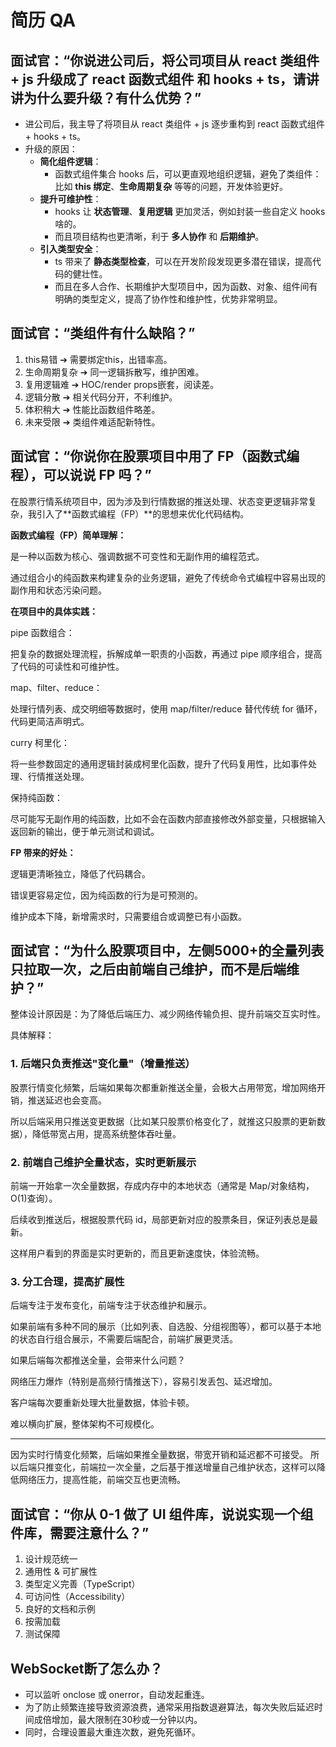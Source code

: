 # 简历 QA

## 面试官：“你说进公司后，将公司项目从 react 类组件 + js 升级成了 react 函数式组件 和 hooks + ts，请讲讲为什么要升级？有什么优势？”

- 进公司后，我主导了将项目从 react 类组件 + js 逐步重构到 react 函数式组件 + hooks + ts。
- 升级的原因：
  - **简化组件逻辑**：
    - 函数式组件集合 hooks 后，可以更直观地组织逻辑，避免了类组件：比如 **this 绑定**、**生命周期复杂** 等等的问题，开发体验更好。
  - **提升可维护性**：
    - hooks 让 **状态管理**、**复用逻辑** 更加灵活，例如封装一些自定义 hooks 啥的。
    - 而且项目结构也更清晰，利于 **多人协作** 和 **后期维护**。
  - **引入类型安全**：
    - ts 带来了 **静态类型检查**，可以在开发阶段发现更多潜在错误，提高代码的健壮性。
    - 而且在多人合作、长期维护大型项目中，因为函数、对象、组件间有明确的类型定义，提高了协作性和维护性，优势非常明显。

## 面试官：“类组件有什么缺陷？”

1. this易错 ➔ 需要绑定this，出错率高。
2. 生命周期复杂 ➔ 同一逻辑拆散写，维护困难。
3. 复用逻辑难 ➔ HOC/render props嵌套，阅读差。
4. 逻辑分散 ➔ 相关代码分开，不利维护。
5. 体积稍大 ➔ 性能比函数组件略差。
6. 未来受限 ➔ 类组件难适配新特性。

## 面试官：“你说你在股票项目中用了 FP（函数式编程），可以说说 FP 吗？”

在股票行情系统项目中，因为涉及到行情数据的推送处理、状态变更逻辑非常复杂，我引入了**函数式编程（FP）**的思想来优化代码结构。

**函数式编程（FP）简单理解：**

是一种以函数为核心、强调数据不可变性和无副作用的编程范式。

通过组合小的纯函数来构建复杂的业务逻辑，避免了传统命令式编程中容易出现的副作用和状态污染问题。

**在项目中的具体实践：**

pipe 函数组合：

把复杂的数据处理流程，拆解成单一职责的小函数，再通过 pipe 顺序组合，提高了代码的可读性和可维护性。

map、filter、reduce：

处理行情列表、成交明细等数据时，使用 map/filter/reduce 替代传统 for 循环，代码更简洁声明式。

curry 柯里化：

将一些参数固定的通用逻辑封装成柯里化函数，提升了代码复用性，比如事件处理、行情推送处理。

保持纯函数：

尽可能写无副作用的纯函数，比如不会在函数内部直接修改外部变量，只根据输入返回新的输出，便于单元测试和调试。

**FP 带来的好处：**

逻辑更清晰独立，降低了代码耦合。

错误更容易定位，因为纯函数的行为是可预测的。

维护成本下降，新增需求时，只需要组合或调整已有小函数。

## 面试官：“为什么股票项目中，左侧5000+的全量列表只拉取一次，之后由前端自己维护，而不是后端维护？”

整体设计原因是：为了降低后端压力、减少网络传输负担、提升前端交互实时性。

具体解释：

### 1. 后端只负责推送"变化量"（增量推送）

股票行情变化频繁，后端如果每次都重新推送全量，会极大占用带宽，增加网络开销，推送延迟也会变高。

所以后端采用只推送变更数据（比如某只股票价格变化了，就推这只股票的更新数据），降低带宽占用，提高系统整体吞吐量。

### 2. 前端自己维护全量状态，实时更新展示

前端一开始拿一次全量数据，存成内存中的本地状态（通常是 Map/对象结构，O(1)查询）。

后续收到推送后，根据股票代码 id，局部更新对应的股票条目，保证列表总是最新。

这样用户看到的界面是实时更新的，而且更新速度快，体验流畅。

### 3. 分工合理，提高扩展性

后端专注于发布变化，前端专注于状态维护和展示。

如果前端有多种不同的展示（比如列表、自选股、分组视图等），都可以基于本地的状态自行组合展示，不需要后端配合，前端扩展更灵活。

如果后端每次都推送全量，会带来什么问题？

网络压力爆炸（特别是高频行情推送下），容易引发丢包、延迟增加。

客户端每次要重新处理大批量数据，体验卡顿。

难以横向扩展，整体架构不可规模化。

---

因为实时行情变化频繁，后端如果推全量数据，带宽开销和延迟都不可接受。
所以后端只推变化，前端拉一次全量，之后基于推送增量自己维护状态，这样可以降低网络压力，提高性能，前端交互也更流畅。

## 面试官：“你从 0-1 做了 UI 组件库，说说实现一个组件库，需要注意什么？”

1. 设计规范统一
2. 通用性 & 可扩展性
3. 类型定义完善（TypeScript）
4. 可访问性（Accessibility）
5. 良好的文档和示例
6. 按需加载
7. 测试保障

## WebSocket断了怎么办？

- 可以监听 onclose 或 onerror，自动发起重连。
- 为了防止频繁连接导致资源浪费，通常采用指数退避算法，每次失败后延迟时间成倍增加，最大限制在30秒或一分钟以内。
- 同时，合理设置最大重连次数，避免死循环。
